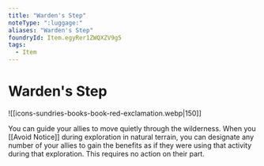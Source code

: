 ```yaml
---
title: "Warden's Step"
noteType: ":luggage:"
aliases: "Warden's Step"
foundryId: Item.egyRer1ZWQXZV9g5
tags:
  - Item
---
```


# Warden's Step
![[icons-sundries-books-book-red-exclamation.webp|150]]

You can guide your allies to move quietly through the wilderness. When you [[Avoid Notice]] during exploration in natural terrain, you can designate any number of your allies to gain the benefits as if they were using that activity during that exploration. This requires no action on their part.
